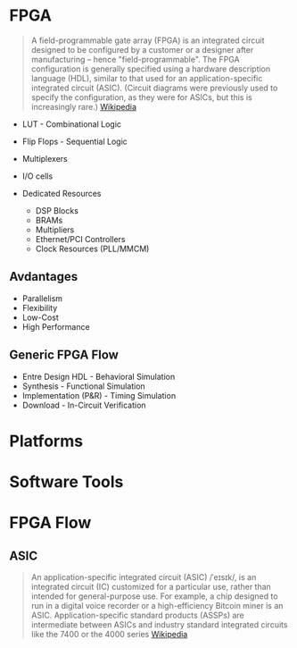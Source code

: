 # FPGA

> A field-programmable gate array (FPGA) is an integrated circuit designed to be configured by a customer or a designer after manufacturing – hence "field-programmable". The FPGA configuration is generally specified using a hardware description language (HDL), similar to that used for an application-specific integrated circuit (ASIC). (Circuit diagrams were previously used to specify the configuration, as they were for ASICs, but this is increasingly rare.) [Wikipedia](https://en.wikipedia.org/wiki/Field-programmable_gate_array)

- LUT - Combinational Logic
- Flip Flops - Sequential Logic
- Multiplexers 

- I/O cells

- Dedicated Resources
  - DSP Blocks
  - BRAMs
  - Multipliers
  - Ethernet/PCI Controllers
  - Clock Resources (PLL/MMCM)

## Avdantages

- Parallelism
- Flexibility
- Low-Cost
- High Performance

## Generic FPGA Flow

- Entre Design HDL - Behavioral Simulation
- Synthesis - Functional Simulation
- Implementation (P&R) - Timing Simulation
- Download - In-Circuit Verification

# Platforms

# Software Tools

# FPGA Flow

## ASIC

> An application-specific integrated circuit (ASIC) /ˈeɪsɪk/, is an integrated circuit (IC) customized for a particular use, rather than intended for general-purpose use. For example, a chip designed to run in a digital voice recorder or a high-efficiency Bitcoin miner is an ASIC. Application-specific standard products (ASSPs) are intermediate between ASICs and industry standard integrated circuits like the 7400 or the 4000 series [Wikipedia](https://en.wikipedia.org/wiki/Application-specific_integrated_circuit)